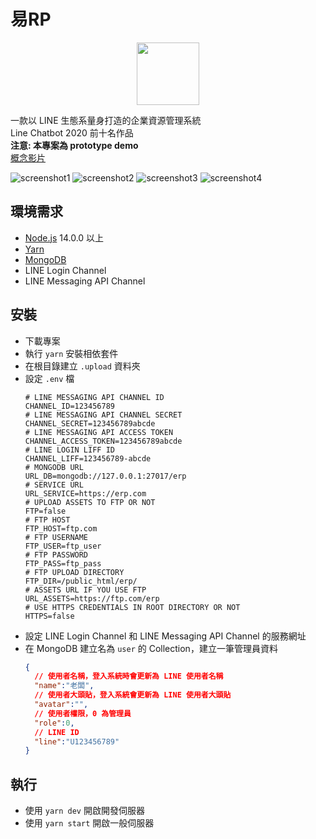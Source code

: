 # 易RP

<p align="center">
  <img height="100" src="./liff/static/logo.svg">
</p>

一款以 LINE 生態系量身打造的企業資源管理系統  
Line Chatbot 2020 前十名作品  
**注意: 本專案為 prototype demo**  
[概念影片](https://youtu.be/N3mSvw5oIeM)

![screenshot1](./other_assets/item.png)
![screenshot2](./other_assets/check.png)
![screenshot3](./other_assets/item_info.png)
![screenshot4](./other_assets/charts.png)

## 環境需求
- [Node.js](https://nodejs.org/en/) 14.0.0 以上
- [Yarn](https://yarnpkg.com/)
- [MongoDB](https://www.mongodb.com/)
- LINE Login Channel
- LINE Messaging API Channel

## 安裝
- 下載專案
- 執行 `yarn` 安裝相依套件
- 在根目錄建立 `.upload` 資料夾
- 設定 `.env` 檔
  ```shell
  # LINE MESSAGING API CHANNEL ID
  CHANNEL_ID=123456789
  # LINE MESSAGING API CHANNEL SECRET
  CHANNEL_SECRET=123456789abcde
  # LINE MESSAGING API ACCESS TOKEN
  CHANNEL_ACCESS_TOKEN=123456789abcde
  # LINE LOGIN LIFF ID
  CHANNEL_LIFF=123456789-abcde
  # MONGODB URL
  URL_DB=mongodb://127.0.0.1:27017/erp
  # SERVICE URL
  URL_SERVICE=https://erp.com
  # UPLOAD ASSETS TO FTP OR NOT
  FTP=false
  # FTP HOST
  FTP_HOST=ftp.com
  # FTP USERNAME
  FTP_USER=ftp_user
  # FTP PASSWORD
  FTP_PASS=ftp_pass
  # FTP UPLOAD DIRECTORY
  FTP_DIR=/public_html/erp/
  # ASSETS URL IF YOU USE FTP
  URL_ASSETS=https://ftp.com/erp
  # USE HTTPS CREDENTIALS IN ROOT DIRECTORY OR NOT
  HTTPS=false
  ```
- 設定 LINE Login Channel 和 LINE Messaging API Channel 的服務網址
- 在 MongoDB 建立名為 `user` 的 Collection，建立一筆管理員資料
  ```json
  {
    // 使用者名稱，登入系統時會更新為 LINE 使用者名稱
    "name":"老闆",
    // 使用者大頭貼，登入系統會更新為 LINE 使用者大頭貼
    "avatar":"",
    // 使用者權限，0 為管理員
    "role":0,
    // LINE ID
    "line":"U123456789"
  }
  ```

## 執行
- 使用 `yarn dev` 開啟開發伺服器
- 使用 `yarn start` 開啟一般伺服器
